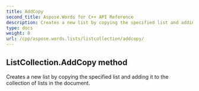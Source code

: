 ```yaml
---
title: AddCopy
second_title: Aspose.Words for C++ API Reference
description: Creates a new list by copying the specified list and adding it to the collection of lists in the document. 
type: docs
weight: 0
url: /cpp/aspose.words.lists/listcollection/addcopy/
---
```

## ListCollection.AddCopy method


Creates a new list by copying the specified list and adding it to the collection of lists in the document. 

